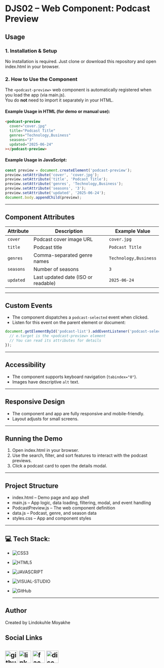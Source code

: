 # DJS02 – Web Component: Podcast Preview

## Usage
### 1. **Installation & Setup**

No installation is required. Just clone or download this repository and open index.html in your browser.

### 2. **How to Use the Component**

The `<podcast-preview>` web component is automatically registered when you load the app (via main.js).  
You do **not** need to import it separately in your HTML.

#### Example Usage in HTML (for demo or manual use):

```html
<podcast-preview
  cover="cover.jpg"
  title="Podcast Title"
  genres="Technology,Business"
  seasons="3"
  updated="2025-06-24"
></podcast-preview>
```

#### Example Usage in JavaScript:

```javascript
const preview = document.createElement('podcast-preview');
preview.setAttribute('cover', 'cover.jpg');
preview.setAttribute('title', 'Podcast Title');
preview.setAttribute('genres', 'Technology,Business');
preview.setAttribute('seasons', '3');
preview.setAttribute('updated', '2025-06-24');
document.body.appendChild(preview);
```

---

## Component Attributes

| Attribute | Description                        | Example Value           |
|-----------|------------------------------------|------------------------|
| `cover`   | Podcast cover image URL            | `cover.jpg`            |
| `title`   | Podcast title                      | `Podcast Title`        |
| `genres`  | Comma-separated genre names        | `Technology,Business`  |
| `seasons` | Number of seasons                  | `3`                    |
| `updated` | Last updated date (ISO or readable)| `2025-06-24`           |

---

## Custom Events

- The component dispatches a `podcast-selected` event when clicked.
- Listen for this event on the parent element or document:

```javascript
document.getElementById('podcast-list').addEventListener('podcast-selected', (e) => {
  // e.target is the <podcast-preview> element
  // You can read its attributes for details
});
```

---

## Accessibility

- The component supports keyboard navigation (`tabindex="0"`).
- Images have descriptive `alt` text.

---

## Responsive Design

- The component and app are fully responsive and mobile-friendly.
- Layout adjusts for small screens.

---

## Running the Demo

1. Open index.html in your browser.
2. Use the search, filter, and sort features to interact with the podcast previews.
3. Click a podcast card to open the details modal.

---

## Project Structure

- index.html – Demo page and app shell
- main.js – App logic, data loading, filtering, modal, and event handling
- PodcastPreview.js – The web component definition
- data.js – Podcast, genre, and season data
- styles.css – App and component styles

---

## 💻 Tech Stack:
- ![CSS3](https://img.shields.io/badge/css3-%231572B6.svg?style=for-the-badge&logo=css3&logoColor=white)
- ![HTML5](https://img.shields.io/badge/html5-%23E34F26.svg?style=for-the-badge&logo=html5&logoColor=white) 
- ![JAVASCRIPT](https://media.discordapp.net/attachments/1101536822456230038/1356916451197321358/js-logo.png?ex=685bbaec&is=685a696c&hm=1e372af4f9501d3755a05fddaac831843377ccb89df57f8cfe26c8576e4740b0&=&format=webp&quality=lossless)
- ![VISUAL-STUDIO](https://media.discordapp.net/attachments/1101536822456230038/1356916450572505128/icons8-visual-studio_1.png?ex=685bbaec&is=685a696c&hm=286aae038dce0f24cb76ec459e8b1566fc196fc1fc7dc629792814c4b06e5baa&=&format=webp&quality=lossless&width=40&height=40)
- ![GitHub](https://img.shields.io/badge/github-%23121011.svg?style=for-the-badge&logo=github&logoColor=white)

  ---

## Author
Created by Lindokuhle Moyakhe

## Social Links
[<img src='https://cdn.jsdelivr.net/npm/simple-icons@3.0.1/icons/github.svg' alt='github' height='40'>](https://github.com/https://github.com/kuhle2018)  [<img src='https://cdn.jsdelivr.net/npm/simple-icons@3.0.1/icons/linkedin.svg' alt='linkedin' height='40'>](https://www.linkedin.com/in/https://www.linkedin.com/in/lindokuhle-moyakhe-60366125/)  [<img src='https://cdn.jsdelivr.net/npm/simple-icons@3.0.1/icons/facebook.svg' alt='facebook' height='40'>](https://www.facebook.com/https://www.facebook.com/lindokuhle.moyakhe)  [<img src='https://cdn.jsdelivr.net/npm/simple-icons@3.0.1/icons/discord.svg' alt='discord' height='40'>](https://discord.com/users/kuhle0268)   
---

